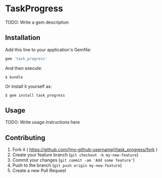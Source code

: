 # TaskProgress

TODO: Write a gem description

## Installation

Add this line to your application's Gemfile:

```ruby
gem 'task_progress'
```

And then execute:

    $ bundle

Or install it yourself as:

    $ gem install task_progress

## Usage

TODO: Write usage instructions here

## Contributing

1. Fork it ( https://github.com/[my-github-username]/task_progress/fork )
2. Create your feature branch (`git checkout -b my-new-feature`)
3. Commit your changes (`git commit -am 'Add some feature'`)
4. Push to the branch (`git push origin my-new-feature`)
5. Create a new Pull Request
